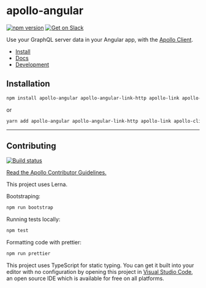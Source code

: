 # apollo-angular

[![npm version](https://badge.fury.io/js/apollo-angular.svg)](https://badge.fury.io/js/apollo-angular)
[![Get on Slack](https://img.shields.io/badge/slack-join-orange.svg)](http://www.apollodata.com/#slack)

Use your GraphQL server data in your Angular app, with the [Apollo Client](https://github.com/apollographql/apollo-client).

- [Install](#install)
- [Docs](https://www.apollographql.com/docs/angular/)
- [Development](#development)

## Installation

```bash
npm install apollo-angular apollo-angular-link-http apollo-link apollo-client apollo-cache-inmemory graphql-tag graphql --save
```
or
```bash
yarn add apollo-angular apollo-angular-link-http apollo-link apollo-client apollo-cache-inmemory graphql-tag graphql
```

---

## Contributing

[![Build status](https://travis-ci.org/apollographql/apollo-angular.svg?branch=master)](https://travis-ci.org/apollographql/apollo-angular)

[Read the Apollo Contributor Guidelines.](CONTRIBUTING.md)

This project uses Lerna.

Bootstraping:

```bash
npm run bootstrap
```

Running tests locally:

```bash
npm test
```

Formatting code with prettier:

```bash
npm run prettier
```

This project uses TypeScript for static typing. You can get it built into your editor with no configuration by opening this project in [Visual Studio Code](https://code.visualstudio.com/), an open source IDE which is available for free on all platforms.

